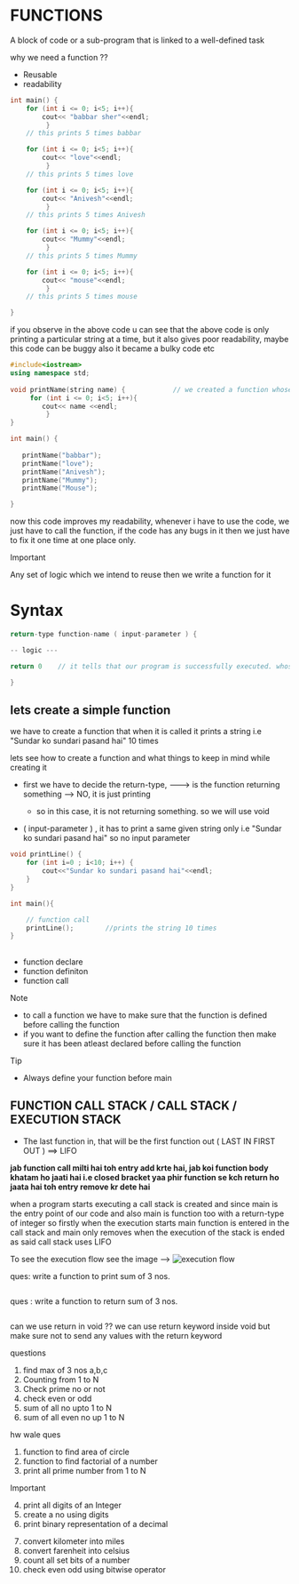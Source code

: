 # FUNCTIONS
A block of code or a sub-program that is linked to a well-defined task

why we need a function ??
- Reusable 
- readability

```cpp
int main() {
    for (int i <= 0; i<5; i++){
        cout<< "babbar sher"<<endl;
         } 
    // this prints 5 times babbar 

    for (int i <= 0; i<5; i++){
        cout<< "love"<<endl;
         } 
    // this prints 5 times love 

    for (int i <= 0; i<5; i++){
        cout<< "Anivesh"<<endl;
         } 
    // this prints 5 times Anivesh 

    for (int i <= 0; i<5; i++){
        cout<< "Mummy"<<endl;
         } 
    // this prints 5 times Mummy 

    for (int i <= 0; i<5; i++){
        cout<< "mouse"<<endl;
         } 
    // this prints 5 times mouse 

}
```

if you observe in the above code u can see that the above code is only printing a particular string at a time, but it also gives poor readability, maybe this code can be buggy also it became a bulky code etc

```cpp
#include<iostream>
using namespace std;
 
void printName(string name) {            // we created a function whose job is to print
     for (int i <= 0; i<5; i++){
        cout<< name <<endl;
         } 
}

int main() {
   
   printName("babbar");
   printName("love");
   printName("Anivesh");
   printName("Mummy");
   printName("Mouse");

}
```

now this code improves my readability, whenever i have to use the code, we just have to call the function, if the code has any bugs in it then we just have to fix it one time at one place only.

>[!important]
>Any set of logic which we intend to reuse then we write a function for it 

# Syntax
```cpp
return-type function-name ( input-parameter ) {

-- logic ---

return 0    // it tells that our program is successfully executed. whos executes the program, who alots the memory to it ???  --> Operating system 

}
```

## lets create a simple function 
we have to create a function that when it is called it prints a string i.e "Sundar ko sundari pasand hai" 10 times

lets see how to create a function and what things to keep in mind while creating it 

- first we have to decide the return-type, ---> is the function returning something --> NO, it is just printing 
    - so in this case, it is not returning something. so we will use void 

- ( input-parameter ) , it has to print a same given string only i.e "Sundar ko sundari pasand hai" so no input parameter

```cpp
void printLine() {
    for (int i=0 ; i<10; i++) {
        cout<<"Sundar ko sundari pasand hai"<<endl;
    }
}

int main(){

    // function call
    printLine();        //prints the string 10 times
}
```

## 
- function declare
- function definiton
- function call

>[!note]
>- to call a function we have to make sure that the function is defined before calling the function
>- if you want to define the function after calling the function then make sure it has been atleast declared before calling the function

>[!tip]
>- Always define your function before main 

## FUNCTION CALL STACK / CALL STACK / EXECUTION STACK
- The last function in, that will be the first function out ( LAST IN FIRST OUT ) ==> LIFO 
 
**jab function call milti hai toh entry add krte hai, jab koi function body khatam ho jaati hai i.e closed bracket yaa phir function se kch return ho jaata hai toh entry remove kr dete hai**

when a program starts executing a call stack is created and since main is the entry point of our code and also main is function too with a return-type of integer so firstly when the execution starts main function is entered in the call stack and main only removes when the execution of the stack is ended as said call stack uses LIFO

To see the execution flow see the image --> ![execution flow](./images/image-4.png)

ques: write a function to print sum of 3 nos.
```cpp
```

ques : write a function to return sum of 3 nos.
```cpp
```

can we use return in void ??
we can use return keyword inside void but make sure not to send any values with the return keyword


questions
1. find max of 3 nos a,b,c
2. Counting from 1 to N
3. Check prime no or not
4. check even or odd
5. sum of all no upto 1 to N
6. sum of all even no up 1 to N

hw wale ques
1. function to find area of circle
2. function to find factorial of a number
3. print all prime number from 1 to N
>[!important]
>4. print all digits of an Integer
>5. create a no using digits
>6. print binary representation of a decimal
7. convert kilometer into miles
8. convert farenheit into celsius
9. count all set bits of a number
10. check even odd using bitwise operator 